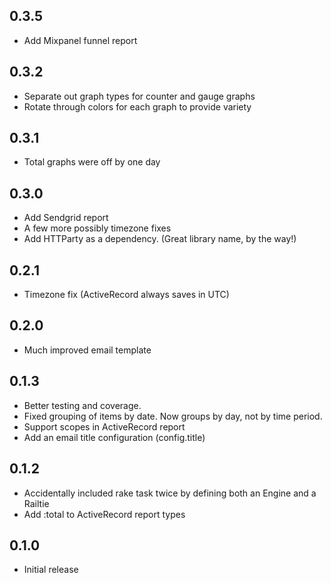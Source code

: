 ## 0.3.5

- Add Mixpanel funnel report

## 0.3.2

- Separate out graph types for counter and gauge graphs
- Rotate through colors for each graph to provide variety

## 0.3.1

- Total graphs were off by one day

## 0.3.0

- Add Sendgrid report
- A few more possibly timezone fixes
- Add HTTParty as a dependency. (Great library name, by the way!)

## 0.2.1

- Timezone fix (ActiveRecord always saves in UTC)

## 0.2.0

- Much improved email template

## 0.1.3

- Better testing and coverage.
- Fixed grouping of items by date. Now groups by day, not by time period.
- Support scopes in ActiveRecord report
- Add an email title configuration (config.title)

## 0.1.2

- Accidentally included rake task twice by defining both an Engine and a Railtie
- Add :total to ActiveRecord report types

## 0.1.0

- Initial release